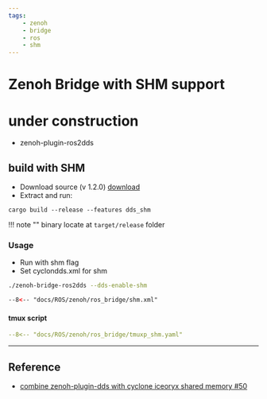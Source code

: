 ```yaml
---
tags:
    - zenoh
    - bridge
    - ros
    - shm
---
```


# Zenoh Bridge with SHM support

# under construction


- zenoh-plugin-ros2dds

## build with SHM
- Download source (v 1.2.0) [download](https://github.com/eclipse-zenoh/zenoh-plugin-ros2dds/archive/refs/tags/1.2.0.zip)
- Extract and run:

```
cargo build --release --features dds_shm
```

!!! note ""
     binary locate at `target/release` folder


### Usage
- Run with shm flag
- Set cyclondds.xml for shm

```bash
./zenoh-bridge-ros2dds --dds-enable-shm
```

```xml title="cyclondds.xml"
--8<-- "docs/ROS/zenoh/ros_bridge/shm.xml"
```


#### tmux script 

```yaml
--8<-- "docs/ROS/zenoh/ros_bridge/tmuxp_shm.yaml"
```
     

---

## Reference
- [combine zenoh-plugin-dds with cyclone iceoryx shared memory #50]()